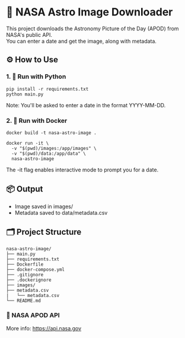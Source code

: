 # 🚀 NASA Astro Image Downloader

This project downloads the Astronomy Picture of the Day (APOD) from NASA's public API.  
You can enter a date and get the image, along with metadata.


## ⚙️ How to Use

### 1. 🐍 Run with Python

```
pip install -r requirements.txt
python main.py 
```
Note: You'll be asked to enter a date in the format YYYY-MM-DD.

### 2. 🐳 Run with Docker
```
docker build -t nasa-astro-image .

docker run -it \
  -v "$(pwd)/images:/app/images" \
  -v "$(pwd)/data:/app/data" \
  nasa-astro-image
```
The -it flag enables interactive mode to prompt you for a date.

## 📦 Output

- Image saved in images/
- Metadata saved to data/metadata.csv

## 🗂 Project Structure

```
nasa-astro-image/
├── main.py 
├── requirements.txt 
├── Dockerfile 
├── docker-compose.yml 
├── .gitignore
├── .dockerignore
├── images/ 
├── metadata.csv 
|   └── metadata.csv  
└── README.md
```

### 📡 NASA APOD API

More info: https://api.nasa.gov
